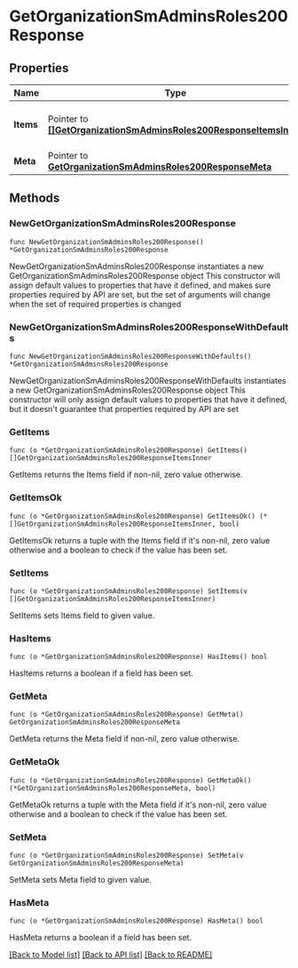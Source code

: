# GetOrganizationSmAdminsRoles200Response

## Properties

Name | Type | Description | Notes
------------ | ------------- | ------------- | -------------
**Items** | Pointer to [**[]GetOrganizationSmAdminsRoles200ResponseItemsInner**](GetOrganizationSmAdminsRoles200ResponseItemsInner.md) | Array of Limited Access Roles | [optional] 
**Meta** | Pointer to [**GetOrganizationSmAdminsRoles200ResponseMeta**](GetOrganizationSmAdminsRoles200ResponseMeta.md) |  | [optional] 

## Methods

### NewGetOrganizationSmAdminsRoles200Response

`func NewGetOrganizationSmAdminsRoles200Response() *GetOrganizationSmAdminsRoles200Response`

NewGetOrganizationSmAdminsRoles200Response instantiates a new GetOrganizationSmAdminsRoles200Response object
This constructor will assign default values to properties that have it defined,
and makes sure properties required by API are set, but the set of arguments
will change when the set of required properties is changed

### NewGetOrganizationSmAdminsRoles200ResponseWithDefaults

`func NewGetOrganizationSmAdminsRoles200ResponseWithDefaults() *GetOrganizationSmAdminsRoles200Response`

NewGetOrganizationSmAdminsRoles200ResponseWithDefaults instantiates a new GetOrganizationSmAdminsRoles200Response object
This constructor will only assign default values to properties that have it defined,
but it doesn't guarantee that properties required by API are set

### GetItems

`func (o *GetOrganizationSmAdminsRoles200Response) GetItems() []GetOrganizationSmAdminsRoles200ResponseItemsInner`

GetItems returns the Items field if non-nil, zero value otherwise.

### GetItemsOk

`func (o *GetOrganizationSmAdminsRoles200Response) GetItemsOk() (*[]GetOrganizationSmAdminsRoles200ResponseItemsInner, bool)`

GetItemsOk returns a tuple with the Items field if it's non-nil, zero value otherwise
and a boolean to check if the value has been set.

### SetItems

`func (o *GetOrganizationSmAdminsRoles200Response) SetItems(v []GetOrganizationSmAdminsRoles200ResponseItemsInner)`

SetItems sets Items field to given value.

### HasItems

`func (o *GetOrganizationSmAdminsRoles200Response) HasItems() bool`

HasItems returns a boolean if a field has been set.

### GetMeta

`func (o *GetOrganizationSmAdminsRoles200Response) GetMeta() GetOrganizationSmAdminsRoles200ResponseMeta`

GetMeta returns the Meta field if non-nil, zero value otherwise.

### GetMetaOk

`func (o *GetOrganizationSmAdminsRoles200Response) GetMetaOk() (*GetOrganizationSmAdminsRoles200ResponseMeta, bool)`

GetMetaOk returns a tuple with the Meta field if it's non-nil, zero value otherwise
and a boolean to check if the value has been set.

### SetMeta

`func (o *GetOrganizationSmAdminsRoles200Response) SetMeta(v GetOrganizationSmAdminsRoles200ResponseMeta)`

SetMeta sets Meta field to given value.

### HasMeta

`func (o *GetOrganizationSmAdminsRoles200Response) HasMeta() bool`

HasMeta returns a boolean if a field has been set.


[[Back to Model list]](../README.md#documentation-for-models) [[Back to API list]](../README.md#documentation-for-api-endpoints) [[Back to README]](../README.md)


